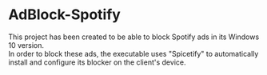 # AdBlock-Spotify
This project has been created to be able to block Spotify ads in its Windows 10 version. </br>
In order to block these ads, the executable uses "Spicetify" to automatically install and configure its blocker on the client's device.
